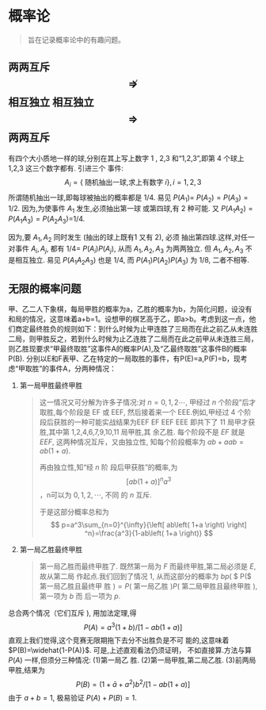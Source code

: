 #  概率论

>
>
>旨在记录概率论中的有趣问题。



## 两两互斥$$\nRightarrow $$相互独立   相互独立$$\Rightarrow $$ 两两互斥

 有四个大小质地一样的球,分别在其上写上数字 1 , 2,3 和“1,2,3”,即第 4 个球上 1,2,3 这三个数字都有. 引进三个 事件:
$$
A_{i}=\{\text { 随机抽出一球,求上有数字 } i\}, i=1,2,3
$$
所谓随机抽出一球,即每球被抽出的概率都是 $1 / 4 .$ 易见 $P\left(A_{1}\right)=$ $P\left(A_{2}\right)=P\left(A_{3}\right)=1 / 2 .$ 因为,为使事件 $A_{1}$ 发生,必须抽出第一球 或第四球,有 2 种可能. 又 $P\left(A_{1} A_{2}\right)=P\left(A_{1} A_{3}\right)=P\left(A_{2} A_{3}\right)=$$1 / 4 .$ 

因为,要 $A_{1}, A_{2}$ 同时发生 (抽出的球上既有1 又有 $\left.2\right),$ 必须 抽出第四球.这样,对任一对事件 $A_{i}, A_{j},$ 都有 $1 / 4=$ $P\left(A_{i}\right) P\left(A_{j}\right),$ 从而 $A_{1}, A_{2}, A_{3}$ 为两两独立.
但 $A_{1}, A_{2}, A_{3}$ 不是相互独立. 易见 $P\left(A_{1} A_{2} A_{3}\right)$ 也是 $1 / 4,$ 而 $P\left(A_{1}\right) P\left(A_{2}\right) P\left(A_{3}\right)$ 为 $1 / 8,$ 二者不相等.





##  无限的概率问题



甲、乙二人下象棋，每局甲胜的概率为a，乙胜的概率为b，为简化问题，设没有和局的情况，这意味着a+b=1。设想甲的棋艺高于乙，即a>b。考虑到这一点，他们商定最终胜负的规则如下：到什么时候为止甲连胜了三局而在此之前乙从未连胜二局，则甲胜反之，若到什么时候为止乙连胜了二局而在此之前甲从未连胜三局，则乙胜现要求“甲最终取胜”这事件A的概率P(A),及“乙最终取胜”这事件B的概率P(B).
分别以E和F表甲、乙在特定的一局取胜的事件，有P(E)=a,P(F)=b，现考虑“甲取胜”的事件A，分两种情况：

1. 第一局甲胜最终甲胜

   >这一情况又可分解为许多子情况:对 $n=0,1,2 \cdots,$ 甲经过 $n$ 个阶段”后才取胜,每个阶段是 EF 或 EEF, 然后接着来一个 EEE.例如,甲经过 4 个阶段后获胜的一种可能实战结果为EEF EF EEF EEE 即共下了 11 局甲才获胜,其中第 1,2,4,6,7,9,10,11 局甲胜,其 余乙胜.
   >每个阶段不是 $E F$ 就是 $E E F,$ 这两种情况互斥，又由独立性, 知每个阶段概率为 $a b+a a b=a b(1+a) .$ 
   >
   >再由独立性,知“经 $n$ 阶 段后甲获胜”的概率,为$$
   >\left[ ab\left( 1+a \right) \right] ^na^3
   >$$ ，n可以为 $0,1,2, \cdots,$ 不同 的 $n$ 互斥.
   >
   >于是这部分概率总和为$$
   >p=a^3\sum_{n=0}^{\infty}{\left[ ab\left( 1+a \right) \right] ^n}=\frac{a^3}{1-ab\left( 1+a \right)}
   >$$
   >
   >

2. 第一局乙胜最终甲胜

   >
   >
   >第一局乙胜而最终甲胜了. 既然第一局为 $F$ 而最终甲胜,第二局必须是 $E$,故从第二局 作起点.我们回到了情况 $1,$ 从而这部分的概率为 $b p($ $ P($ 第一局乙胜且最终甲 胜 $)=P($ 第一局乙胜 $) P($ 第二局甲胜且最终甲胜 $),$ 第一项为 $b$ 而 后一项为 $p .$ 
   >
   >

总合两个情况（它们互斥 $)$, 用加法定理,得
$$
P(A)=a^{3}(1+b) /[1-a b(1+a)]
$$
直观上我们觉得,这个竞赛无限期拖下去分不出胜负是不可 能的,这意味着 $P(B)=\widehat{1-P(A)}$. 可是,上述直观看法仍须证明， 不如直接算.方法与算 $P(A)$ 一样,但须分三种情况: (1)第一局乙 胜. (2)第一局甲胜,第二局乙胜. (3)前两局甲胜,结果为
$$
P(B)=\left(1+\bar{a}+a^{2}\right) b^{2} /[1-a b(1+a)]
$$
由于 $a+b=1,$ 极易验证 $P(A)+P(B)=1$.
